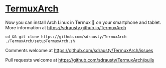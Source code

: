 # [TermuxArch](https://github.com/sdrausty/TermuxArch)

Now you can install Arch Linux in Termux 📲 on your smartphone and tablet. More information at https://sdrausty.github.io/TermuxArch 

```
cd && git clone https://github.com/sdrausty/TermuxArch
./TermuxArch/setupTermuxArch.sh
```

Comments welcome at https://github.com/sdrausty/TermuxArch/issues

Pull requests welcome at https://github.com/sdrausty/TermuxArch/pulls
